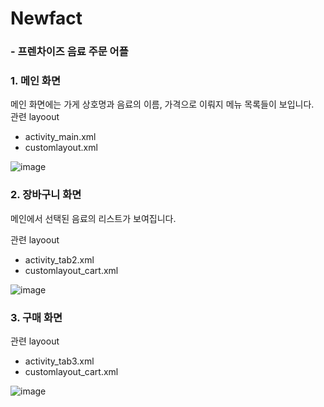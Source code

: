 # Newfact
###  - 프렌차이즈 음료 주문 어플





### 1. 메인 화면
메인 화면에는 가게 상호명과 음료의 이름, 가격으로 이뤄지 메뉴 목록들이 보입니다.   
관련 layoout
- activity_main.xml
- customlayout.xml    


![image](https://user-images.githubusercontent.com/47061005/97010367-4276a100-1580-11eb-9996-8e481923294f.png)

### 2. 장바구니 화면   
메인에서 선택된 음료의 리스트가 보여집니다.

관련 layoout
- activity_tab2.xml
- customlayout_cart.xml  

![image](https://user-images.githubusercontent.com/47061005/97010807-de081180-1580-11eb-8721-9f141d2b1ecc.png)




### 3. 구매 화면


관련 layoout
- activity_tab3.xml
- customlayout_cart.xml  

![image](https://user-images.githubusercontent.com/47061005/97011004-1a3b7200-1581-11eb-8283-9c231e12b6a3.png)
